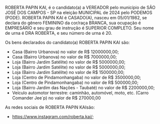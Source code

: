 ROBERTA PAPIN KAI, é o candidato(a) a VEREADOR pelo município de SÃO JOSÉ DOS CAMPOS - SP na eleição MUNICIPAL de 2024 pelo PODEMOS (PODE). ROBERTA PAPIN KAI é CASADO(A), nasceu em 05/01/1982, se declara do gênero FEMININO da cor/raça BRANCA, sua ocupação é EMPRESÁRIO e seu grau de instrução é SUPERIOR COMPLETO. Seu nome de urna é DRA ROBERTA, e seu número de urna é 20.

Os bens declarados do candidato(a) ROBERTA PAPIN KAI são: 
- Casa (Bairro Urbanova) no valor de R$ 12000000,00;
- Casa (Bairro Urbanova) no valor de R$ 7000000,00;
- Loja (Bairro Jardim Satélite) no valor de R$ 5000000,00;
- Loja (Bairro Jardim Satélite) no valor de R$ 5000000,00;
- Loja (Bairro Jardim Satélite) no valor de R$ 1500000,00;
- Loja (Centro de Pindamonhangaba) no valor de R$ 3500000,00;
- Loja (Centro de Pindamonhangaba) no valor de R$ 500000,00;
- Loja (Bairro Jardim das Nações - Taubaté) no valor de R$ 2200000,00;
- Veículo automotor terrestre: caminhão, automóvel, moto, etc. (Carro Comander Jee´p) no valor de R$ 270000,00

As redes sociais de ROBERTA PAPIN KAIsão:
- https://www.instagram.com/roberta.kai/;
